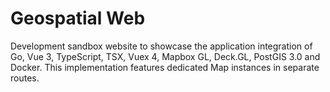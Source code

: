 # Geospatial Web

Development sandbox website to showcase the application integration of Go, Vue 3, TypeScript, TSX, Vuex 4, Mapbox GL, Deck.GL, PostGIS 3.0 and Docker. This implementation features dedicated Map instances in separate routes.
